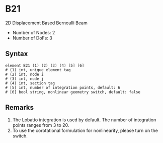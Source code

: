 # B21

2D Displacement Based Bernoulli Beam

* Number of Nodes: 2
* Number of DoFs: 3

## Syntax

```
element B21 (1) (2) (3) (4) [5] [6]
# (1) int, unique element tag
# (2) int, node i
# (3) int, node j
# (4) int, section tag
# [5] int, number of integration points, default: 6
# [6] bool string, nonlinear geometry switch, default: false
```

## Remarks

1. The Lobatto integration is used by default. The number of integration points ranges from 3 to 20.
2. To use the corotational formulation for nonlinearity, please turn on the switch.
